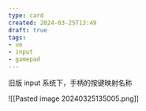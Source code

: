 ```yaml
---
type: card
created: 2024-03-25T13:49
draft: true
tags:
- ue
- input
- gamepad
---
```


旧版 input 系统下，手柄的按键映射名称

![[Pasted image 20240325135005.png]]

